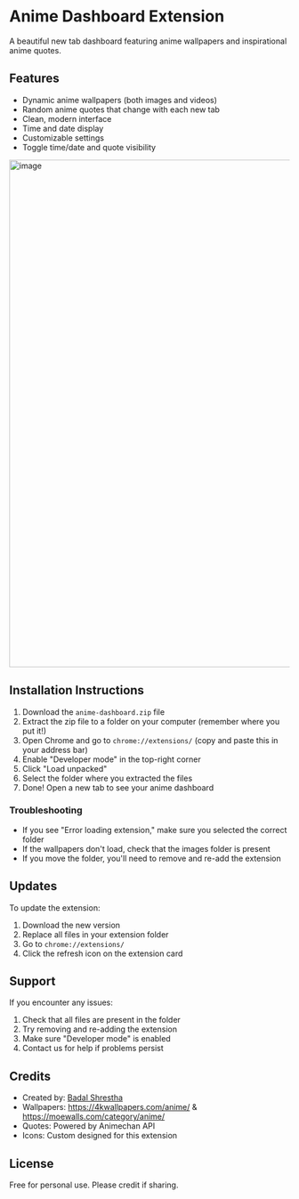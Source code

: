 # Anime Dashboard Extension

A beautiful new tab dashboard featuring anime wallpapers and inspirational anime quotes.

## Features
- Dynamic anime wallpapers (both images and videos)
- Random anime quotes that change with each new tab
- Clean, modern interface
- Time and date display
- Customizable settings
- Toggle time/date and quote visibility
<img width="1919" height="912" alt="image" src="https://github.com/user-attachments/assets/a2c1e223-2d57-4593-80b7-2033b1ed06eb" />


## Installation Instructions
1. Download the `anime-dashboard.zip` file
2. Extract the zip file to a folder on your computer (remember where you put it!)
3. Open Chrome and go to `chrome://extensions/` (copy and paste this in your address bar)
4. Enable "Developer mode" in the top-right corner
5. Click "Load unpacked"
6. Select the folder where you extracted the files
7. Done! Open a new tab to see your anime dashboard


### Troubleshooting
- If you see "Error loading extension," make sure you selected the correct folder
- If the wallpapers don't load, check that the images folder is present
- If you move the folder, you'll need to remove and re-add the extension

## Updates
To update the extension:
1. Download the new version
2. Replace all files in your extension folder
3. Go to `chrome://extensions/`
4. Click the refresh icon on the extension card

## Support
If you encounter any issues:
1. Check that all files are present in the folder
2. Try removing and re-adding the extension
3. Make sure "Developer mode" is enabled
4. Contact us for help if problems persist

## Credits
- Created by: [Badal Shrestha](https://github.com/BadalStha)
- Wallpapers: https://4kwallpapers.com/anime/ & https://moewalls.com/category/anime/
- Quotes: Powered by Animechan API
- Icons: Custom designed for this extension

## License
Free for personal use. Please credit if sharing.

